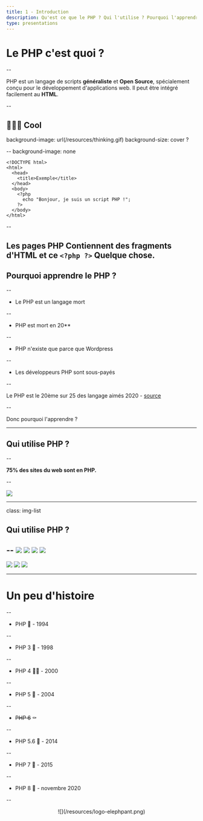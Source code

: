```yaml
---
title: 1 - Introduction
description: Qu'est ce que le PHP ? Qui l'utilise ? Pourquoi l'apprendre ?
type: presentations
---
```


# Le PHP c'est quoi ?

--

PHP est un langage de scripts **généraliste** et **Open Source**, spécialement conçu pour le développement
d'applications web. Il peut être intégré facilement au **HTML**.

--

👏👏👏 Cool 
--
background-image: url(/resources/thinking.gif)
background-size: cover 
?

--
background-image: none

```phtml
<!DOCTYPE html>
<html>
  <head>
    <title>Exemple</title>
  </head>
  <body>
    <?php
      echo "Bonjour, je suis un script PHP !";
    ?>
  </body>
</html>
```

--

Les pages PHP Contiennent des fragments d'HTML et ce `<?php ?>` Quelque chose.
---

## Pourquoi apprendre le PHP ?

--

- Le PHP est un langage mort

--

- PHP est mort en 20**

--

- PHP n'existe que parce que Wordpress

--

- Les développeurs PHP sont sous-payés

--

Le PHP est le 20ème sur 25 des langage aimés 2020 - [source](https://insights.stackoverflow.com/survey/2020#technology-most-loved-dreaded-and-wanted-languages)

--

Donc pourquoi l'apprendre ?


---

## Qui utilise PHP ?

--

**75% des sites du web sont en PHP.**

--

![](/resources/php-usages.png)

---
class: img-list

## Qui utilise PHP ?

--
![](/resources/logo-blablacar.svg)
![](/resources/logo-dailymotion.png)
![](/resources/logo-etsy.png)
![](/resources/logo-baidu.png)
--
![](/resources/logo-wiki.png)
![](/resources/logo-pornhub.png)
![](/resources/logo-facebook.png)

---

# Un peu d'histoire

--
- PHP 👶 - 1994

--
- PHP 3 🐘 - 1998

--
- PHP 4 💩💩 - 2000

--
- PHP 5 💩 - 2004

--
- ~~PHP 6~~ ⚰️

--
- PHP 5.6 🌱 - 2014

--
- PHP 7 🌳 - 2015

--
- PHP 8 🚀 - novembre 2020

--
<center>
![](/resources/logo-elephpant.png)